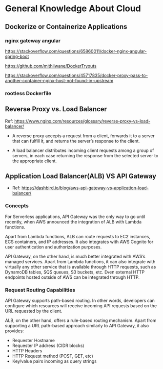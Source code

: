 # General Knowledge About Cloud

## Dockerize or Containerize Applications

### nginx gateway angular


https://stackoverflow.com/questions/65860011/docker-nginx-angular-spring-boot

https://github.com/mithilwane/DockerTryouts


https://stackoverflow.com/questions/45717835/docker-proxy-pass-to-another-container-nginx-host-not-found-in-upstream


### rootless Dockerfile


## Reverse Proxy vs. Load Balancer

Ref:
https://www.nginx.com/resources/glossary/reverse-proxy-vs-load-balancer/

- A reverse proxy accepts a request from a client, forwards it to a server that can fulfill it, and returns the server’s response to the client.

- A load balancer distributes incoming client requests among a group of servers, in each case returning the response from the selected server to the appropriate client.

## Application Load Balancer(ALB) VS API Gateway

- Ref: https://dashbird.io/blog/aws-api-gateway-vs-application-load-balancer/

### Concepts
For Serverless applications, API Gateway was the only way to go until recently, when AWS announced the integration of ALB with Lambda functions.

Apart from Lambda functions, ALB can route requests to EC2 instances, ECS containers, and IP addresses. It also integrates with AWS Cognito for user authentication and authorization purposes.

API Gateway, on the other hand, is much better integrated with AWS’s managed services. Apart from Lambda functions, it can also integrate with virtually any other service that is available through HTTP requests, such as DynamoDB tables, SQS queues, S3 buckets, etc. Even external HTTP endpoints hosted outside of AWS can be integrated through HTTP.

### Request Routing Capabilities

API Gateway supports path-based routing. In other words, developers can configure which resources will receive incoming API requests based on the URL requested by the client.

ALB, on the other hand, offers a rule-based routing mechanism. Apart from supporting a URL path-based approach similarly to API Gateway, it also provides:

- Requester Hostname
- Requester IP address (CIDR blocks)
- HTTP Headers
- HTTP Request method (POST, GET, etc)
- Key/value pairs incoming as query strings




